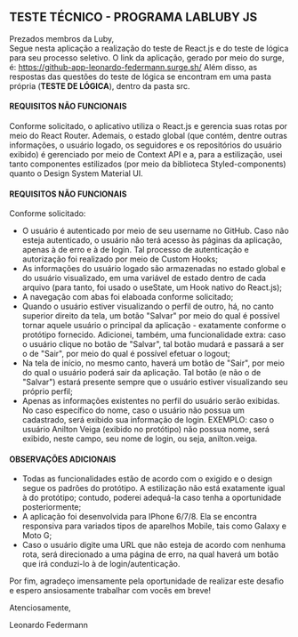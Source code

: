 ## TESTE TÉCNICO - PROGRAMA LABLUBY JS

Prezados membros da Luby,    
Segue nesta aplicação a realização do teste de React.js e do teste de lógica para seu processo seletivo. O link da aplicação, gerado por meio do surge, é: https://github-app-leonardo-federmann.surge.sh/
Além disso, as respostas das questões do teste de lógica se encontram em uma pasta própria (**TESTE DE LÓGICA**), dentro da pasta src.

#### REQUISITOS NÃO FUNCIONAIS

Conforme solicitado, o aplicativo utiliza o React.js e gerencia suas rotas por meio do React Router. Ademais, o estado global (que contém, dentre outras informações, o usuário logado, os seguidores e os repositórios do usuário exibido) é gerenciado por meio de Context API e a, para a estilização, usei tanto componentes estilizados (por meio da biblioteca Styled-components) quanto o Design System Material UI.  

#### REQUISITOS NÃO FUNCIONAIS

Conforme solicitado:
- O usuário é autenticado por meio de seu username no GitHub. Caso não esteja autenticado, o usuário não terá acesso às páginas da aplicação, apenas à de erro e à de login. Tal processo de autenticação e autorização foi realizado por meio de Custom Hooks;
- As informações do usuário logado são armazenadas no estado global e do usuário visualizado, em uma variável de estado dentro de cada arquivo (para tanto, foi usado o useState, um Hook nativo do React.js);
- A navegação com abas foi elaboada conforme solicitado;
- Quando o usuário estiver visualizando o perfil de outro, há, no canto superior direito da tela, um botão "Salvar" por meio do qual é possível tornar aquele usuário o principal da aplicação - exatamente conforme o protótipo fornecido. Adicionei, também, uma funcionalidade extra: caso o usuário clique no botão de "Salvar", tal botão mudará e passará a ser o de "Sair", por meio do qual é possível efetuar o logout;
- Na tela de início, no mesmo canto, haverá um botão de "Sair", por meio do qual o usuário poderá sair da aplicação. Tal botão (e não o de "Salvar") estará presente sempre que o usuário estiver visualizando seu próprio perfil;
- Apenas as informações existentes no perfil do usuário serão exibidas. No caso específico do nome, caso o usuário não possua um cadastrado, será exibido sua informação de login. EXEMPLO: caso o usuário Anilton Veiga (exibido no protótipo) não possua nome, será exibido, neste campo, seu nome de login, ou seja, anilton.veiga.

#### OBSERVAÇÕES ADICIONAIS

- Todas as funcionalidades estão de acordo com o exigido e o design segue os padrões do protótipo. A estilização não está exatamente igual à do protótipo; contudo, poderei adequá-la caso tenha a oportunidade posteriormente;
- A aplicação foi desenvolvida para IPhone 6/7/8. Ela se encontra responsiva para variados tipos de aparelhos Mobile, tais como Galaxy e Moto G;
- Caso o usuário digite uma URL que não esteja de acordo com nenhuma rota, será direcionado a uma página de erro, na qual haverá um botão que irá conduzi-lo à de login/autenticação.

Por fim, agradeço imensamente pela oportunidade de realizar este desafio e espero ansiosamente trabalhar com vocês em breve!

Atenciosamente,

Leonardo Federmann
